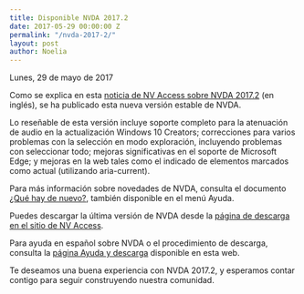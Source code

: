 ```yaml
---
title: Disponible NVDA 2017.2
date: 2017-05-29 00:00:00 Z
permalink: "/nvda-2017-2/"
layout: post
author: Noelia
---
```


<footer>Lunes, 29 de mayo de 2017</footer>

Como se explica en esta [noticia de NV Access sobre NVDA 2017.2](https://www.nvaccess.org/post/announcing-nvda-2017-2-release/) (en inglés), se ha publicado esta nueva versión estable de NVDA.

Lo reseñable de esta versión incluye soporte completo para la atenuación de audio en la actualización Windows 10 Creators; correcciones para varios problemas con la selección en modo exploración, incluyendo problemas con seleccionar todo; mejoras significativas en el soporte de Microsoft Edge; y mejoras en la web tales como el indicado de elementos marcados como actual (utilizando aria-current). 

Para más información sobre novedades de NVDA, consulta el documento [¿Qué hay de nuevo?](https://nvdaes.github.io/changes.html), también disponible en el menú Ayuda.

Puedes descargar la última versión de NVDA desde la [página de descarga en el sitio de NV Access](https://www.nvaccess.org/download/).

Para ayuda en español sobre NVDA o el procedimiento de descarga, consulta la [página Ayuda y descarga](https://nvdaes.github.io/ayuda/) disponible en esta web.

Te deseamos una buena experiencia con NVDA 2017.2, y esperamos contar contigo para seguir construyendo nuestra comunidad. 
